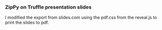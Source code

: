 ### ZipPy on Truffle presentation slides

I modified the export from slides.com using the pdf.css from the reveal.js to print the slides to pdf.
